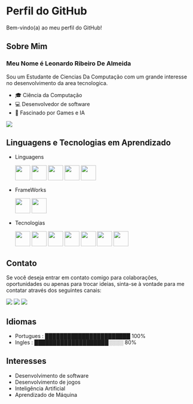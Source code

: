 # Perfil do GitHub

Bem-vindo(a) ao meu perfil do GitHub! 

## Sobre Mim

### Meu Nome é Leonardo Ribeiro De Almeida
Sou um Estudante de Ciencias Da Computação com um grande interesse no desenvolvimento da area tecnologica.

- 🎓 Ciência da Computação 
- 💻 Desenvolvedor de software
- 🤖 Fascinado por Games e IA 

<div>
<picture>
<source
  srcset="https://github-readme-stats.vercel.app/api?username=TheRibeiro&show_icons=true&theme=dark"
  media="(prefers-color-scheme: dark)"
/>
<source
  srcset="https://github-readme-stats.vercel.app/api?username=TheRibeiro&show_icons=true"
  media="(prefers-color-scheme: light), (prefers-color-scheme: no-preference)"
/>
<img src="https://github-readme-stats.vercel.app/api?username=TheRibeiro&show_icons=true" />
</picture>
</div>
  
  ## Linguagens e Tecnologias em Aprendizado

- Linguagens 
  
  <img src="https://cdn.jsdelivr.net/gh/devicons/devicon/icons/java/java-original.svg" width="40" height="40"/> <img src="https://cdn.jsdelivr.net/gh/devicons/devicon/icons/python/python-original.svg" width="40" height="40" /> <img src="https://cdn.jsdelivr.net/gh/devicons/devicon/icons/html5/html5-original.svg" width="40" height="40" /> 
          <img src="https://cdn.jsdelivr.net/gh/devicons/devicon/icons/css3/css3-original.svg" width="40" height="40" /> 
              <img src="https://cdn.jsdelivr.net/gh/devicons/devicon/icons/javascript/javascript-original.svg" width="40" height="40" />
          
- FrameWorks
  
   <img src="https://cdn.jsdelivr.net/gh/devicons/devicon/icons/react/react-original.svg" width="40" height="40" />   <img src="https://cdn.jsdelivr.net/gh/devicons/devicon/icons/bootstrap/bootstrap-original.svg" width="40" height="40" />
  
- Tecnologias
  
  <img src="https://cdn.jsdelivr.net/gh/devicons/devicon/icons/git/git-original.svg" width="40" height="40" />          <img src="https://cdn.jsdelivr.net/gh/devicons/devicon/icons/mysql/mysql-original.svg" width="40" height="40" /> 
            <img src="https://cdn.jsdelivr.net/gh/devicons/devicon/icons/wordpress/wordpress-plain.svg"
           width="40" height="40"  />
            <img src="https://cdn.jsdelivr.net/gh/devicons/devicon/icons/canva/canva-original.svg" width="40" height="40" />
            <img src="https://cdn.jsdelivr.net/gh/devicons/devicon/icons/filezilla/filezilla-plain.svg" width="40" height="40" />
            <img src="https://cdn.jsdelivr.net/gh/devicons/devicon/icons/windows8/windows8-original.svg" width="40" height="40" />   <img src="https://cdn.jsdelivr.net/gh/devicons/devicon/icons/anaconda/anaconda-original.svg" width="40" height="40" />
  
            
          
          
  






## Contato

Se você deseja entrar em contato comigo para colaborações, oportunidades ou apenas para trocar ideias, sinta-se à vontade para me contatar através dos seguintes canais:

<div>
<a href="https://www.instagram.com/ribeiro_le0/" target="_blank"><img src="https://img.shields.io/badge/-Instagram-%23E4405F?style=for-the-badge&logo=instagram&logoColor=white" target="_blank"></a>
<a href = "mailto:ribeirooalmeida@hotmail.com"><img src="https://img.shields.io/badge/Gmail-D14836?style=for-the-badge&logo=gmail&logoColor=white" target="_blank"></a>
<a href="https://www.linkedin.com/in/leonardo-ribeiro-27509a271/" target="_blank"><img src="https://img.shields.io/badge/-LinkedIn-%230077B5?style=for-the-badge&logo=linkedin&logoColor=white" target="_blank"></a>   
</div>

## Idiomas



- Portugues : ███████████████████████ 100%
- Ingles : ████████████████████░░░░ 80%


## Interesses

- Desenvolvimento de software
- Desenvolvimento de jogos 
- Inteligência Artificial
- Aprendizado de Máquina

